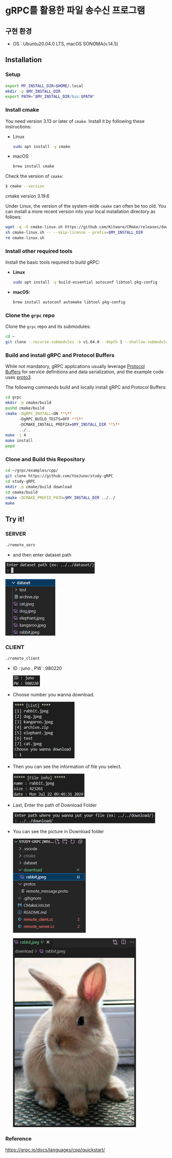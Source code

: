 # gRPC를 활용한 파일 송수신 프로그램

## 구현 환경

- OS : Ubuntu20.04.0 LTS, macOS SONOMA(v.14.5)

## Installation

### Setup

```bash
export MY_INSTALL_DIR=$HOME/.local
mkdir -p $MY_INSTALL_DIR
export PATH="$MY_INSTALL_DIR/bin:$PATH"
```

### **Install cmake**

You need version 3.13 or later of `cmake`. Install it by following these instructions:

- Linux
    
    ```bash
    sudo apt install -y cmake
    ```
    
- macOS:
    
    ```bash
    brew install cmake
    ```
    

Check the version of `cmake`:

```bash
$ cmake --version
```
cmake version 3.19.6

Under Linux, the version of the system-wide `cmake` can often be too old. You can install a more recent version into your local installation directory as follows:

```bash
wget -q -O cmake-linux.sh https://github.com/Kitware/CMake/releases/download/v3.19.6/cmake-3.19.6-Linux-x86_64.sh
sh cmake-linux.sh -- --skip-license --prefix=$MY_INSTALL_DIR
rm cmake-linux.sh
```

### **Install other required tools**

Install the basic tools required to build gRPC:

- **Linux**
    
    ```bash
    sudo apt install -y build-essential autoconf libtool pkg-config
    ```
    
- **macOS:**
    
    ```bash
    brew install autoconf automake libtool pkg-config
    ```
    

### **Clone the `grpc` repo**

Clone the `grpc` repo and its submodules:

```bash
cd ~
git clone --recurse-submodules -b v1.64.0 --depth 1 --shallow-submodules https://github.com/grpc/grpc
```

### **Build and install gRPC and Protocol Buffers**

While not mandatory, gRPC applications usually leverage [Protocol Buffers](https://developers.google.com/protocol-buffers) for service definitions and data serialization, and the example code uses [proto3](https://protobuf.dev/programming-guides/proto3).

The following commands build and locally install gRPC and Protocol Buffers:

```bash
cd grpc
mkdir -p cmake/build
pushd cmake/build
cmake -DgRPC_INSTALL=ON **\**
      -DgRPC_BUILD_TESTS=OFF **\**
      -DCMAKE_INSTALL_PREFIX=$MY_INSTALL_DIR **\**
      ../..
make -j 4
make install
popd
```

### Clone and Build this Repository

```bash
cd ~/grpc/examples/cpp/
git clone https://github.com/YooJuno/study-gRPC
cd study-gRPC
mkdir -p cmake/build download
cd cmake/build
cmake -DCMAKE_PREFIX_PATH=$MY_INSTALL_DIR ../../
make
```

## **Try it!**

### SERVER

```bash
./remote_serv
```

- and then enter dataset path

![Untitled](images/Untitled.png)

![Untitled](images/Untitled%207.png)

### CLIENT

```bash
./remote_client
```

- ID : juno , PW : 980220
    
    ![Untitled](images/Untitled%201.png)
    

- Choose number you wanna download.
    
    ![Untitled](images/Untitled%202.png)
    

- Then you can see the information of file you select.
    
    ![Untitled](images/Untitled%203.png)
    

- Last, Enter the path of Download Folder
    
    ![Untitled](images/Untitled%204.png)
    

- You can see the picture in Download folder
    
    ![Untitled](images/Untitled%205.png)
    
    ![Untitled](images/Untitled%206.png)
    

### Reference

https://grpc.io/docs/languages/cpp/quickstart/
